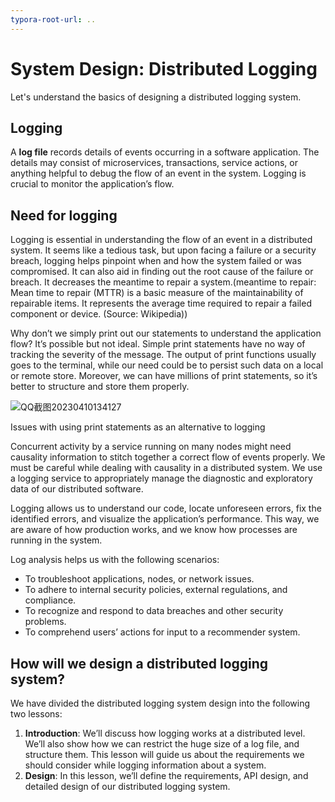 ```yaml
---
typora-root-url: ..
---
```


# System Design: Distributed Logging

Let's understand the basics of designing a distributed logging system.

## Logging

A **log file** records details of events occurring in a software application. The details may consist of microservices, transactions, service actions, or anything helpful to debug the flow of an event in the system. Logging is crucial to monitor the application’s flow.

## Need for logging

Logging is essential in understanding the flow of an event in a distributed system. It seems like a tedious task, but upon facing a failure or a security breach, logging helps pinpoint when and how the system failed or was compromised. It can also aid in finding out the root cause of the failure or breach. It decreases the meantime to repair a system.(meantime to repair: Mean time to repair (MTTR) is a basic measure of the maintainability of repairable items. It represents the average time required to repair a failed component or device. (Source: Wikipedia))

Why don’t we simply print out our statements to understand the application flow? It’s possible but not ideal. Simple print statements have no way of tracking the severity of the message. The output of print functions usually goes to the terminal, while our need could be to persist such data on a local or remote store. Moreover, we can have millions of print statements, so it’s better to structure and store them properly.

![QQ截图20230410134127](/img/22-Distributed%20Logging/QQ%E6%88%AA%E5%9B%BE20230410134127.png)

Issues with using print statements as an alternative to logging

Concurrent activity by a service running on many nodes might need causality information to stitch together a correct flow of events properly. We must be careful while dealing with causality in a distributed system. We use a logging service to appropriately manage the diagnostic and exploratory data of our distributed software.

Logging allows us to understand our code, locate unforeseen errors, fix the identified errors, and visualize the application’s performance. This way, we are aware of how production works, and we know how processes are running in the system.

Log analysis helps us with the following scenarios:

- To troubleshoot applications, nodes, or network issues.
- To adhere to internal security policies, external regulations, and compliance.
- To recognize and respond to data breaches and other security problems.
- To comprehend users’ actions for input to a recommender system.

## How will we design a distributed logging system?

We have divided the distributed logging system design into the following two lessons:

1. **Introduction**: We’ll discuss how logging works at a distributed level. We’ll also show how we can restrict the huge size of a log file, and structure them. This lesson will guide us about the requirements we should consider while logging information about a system.
2. **Design**: In this lesson, we’ll define the requirements, API design, and detailed design of our distributed logging system.